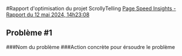 #Rapport d'optimisation du projet ScrollyTelling
[Page Speed Insights - Rapport du 12 mai 2024, 14h23:08](https://pagespeed.web.dev/analysis/https-audrey-tim-momo-com/ei1p3wybmr?form_factor=mobile)

## Problème #1
###Nom du problème
###Action concrète pour érsoudre le problème